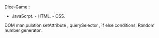 Dice-Game :


- JavaScrpt. - HTML. - CSS.

 DOM manipulation
 setAttribute
 , querySelector , if else conditions,
 Random number generator.



